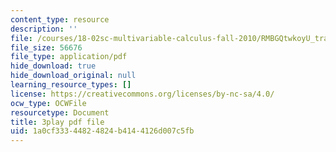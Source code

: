 ```yaml
---
content_type: resource
description: ''
file: /courses/18-02sc-multivariable-calculus-fall-2010/RMBGQtwkoyU_transcript.pdf
file_size: 56676
file_type: application/pdf
hide_download: true
hide_download_original: null
learning_resource_types: []
license: https://creativecommons.org/licenses/by-nc-sa/4.0/
ocw_type: OCWFile
resourcetype: Document
title: 3play pdf file
uid: 1a0cf333-4482-4824-b414-4126d007c5fb
---
```

